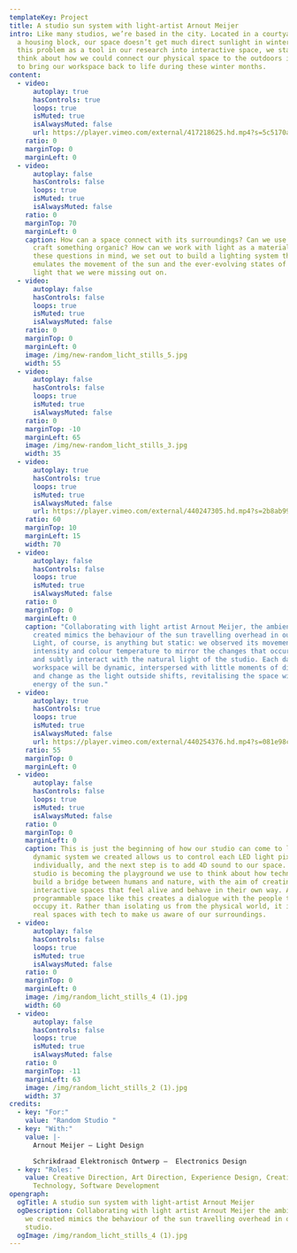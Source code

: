```yaml
---
templateKey: Project
title: A studio sun system with light-artist Arnout Meijer
intro: Like many studios, we’re based in the city. Located in a courtyard within
  a housing block, our space doesn’t get much direct sunlight in winter. Using
  this problem as a tool in our research into interactive space, we started to
  think about how we could connect our physical space to the outdoors in order
  to bring our workspace back to life during these winter months.
content:
  - video:
      autoplay: true
      hasControls: true
      loops: true
      isMuted: true
      isAlwaysMuted: false
      url: https://player.vimeo.com/external/417218625.hd.mp4?s=5c5170af31e4fa52a06c0273e409d89fa20f6abd&profile_id=175
    ratio: 0
    marginTop: 0
    marginLeft: 0
  - video:
      autoplay: false
      hasControls: false
      loops: true
      isMuted: true
      isAlwaysMuted: false
    ratio: 0
    marginTop: 70
    marginLeft: 0
    caption: How can a space connect with its surroundings? Can we use technology to
      craft something organic? How can we work with light as a material? With
      these questions in mind, we set out to build a lighting system that
      emulates the movement of the sun and the ever-evolving states of natural
      light that we were missing out on.
  - video:
      autoplay: false
      hasControls: false
      loops: true
      isMuted: true
      isAlwaysMuted: false
    ratio: 0
    marginTop: 0
    marginLeft: 0
    image: /img/new-random_licht_stills_5.jpg
    width: 55
  - video:
      autoplay: false
      hasControls: false
      loops: true
      isMuted: true
      isAlwaysMuted: false
    ratio: 0
    marginTop: -10
    marginLeft: 65
    image: /img/new-random_licht_stills_3.jpg
    width: 35
  - video:
      autoplay: true
      hasControls: true
      loops: true
      isMuted: true
      isAlwaysMuted: false
      url: https://player.vimeo.com/external/440247305.hd.mp4?s=2b8ab9994bb5c943f41f345a270595f9f5f9d064&profile_id=175
    ratio: 60
    marginTop: 10
    marginLeft: 15
    width: 70
  - video:
      autoplay: false
      hasControls: false
      loops: true
      isMuted: true
      isAlwaysMuted: false
    ratio: 0
    marginTop: 0
    marginLeft: 0
    caption: "Collaborating with light artist Arnout Meijer, the ambient system we
      created mimics the behaviour of the sun travelling overhead in our studio.
      Light, of course, is anything but static: we observed its movement,
      intensity and colour temperature to mirror the changes that occur outside
      and subtly interact with the natural light of the studio. Each day in our
      workspace will be dynamic, interspersed with little moments of difference
      and change as the light outside shifts, revitalising the space with the
      energy of the sun."
  - video:
      autoplay: true
      hasControls: true
      loops: true
      isMuted: true
      isAlwaysMuted: false
      url: https://player.vimeo.com/external/440254376.hd.mp4?s=081e98c46c8716bf1ffe723b25202518f7e4ffcd&profile_id=175
    ratio: 55
    marginTop: 0
    marginLeft: 0
  - video:
      autoplay: false
      hasControls: false
      loops: true
      isMuted: true
      isAlwaysMuted: false
    ratio: 0
    marginTop: 0
    marginLeft: 0
    caption: This is just the beginning of how our studio can come to life. The
      dynamic system we created allows us to control each LED light pixel
      individually, and the next step is to add 4D sound to our space. Our
      studio is becoming the playground we use to think about how technology can
      build a bridge between humans and nature, with the aim of creating
      interactive spaces that feel alive and behave in their own way. A
      programmable space like this creates a dialogue with the people that
      occupy it. Rather than isolating us from the physical world, it infuses
      real spaces with tech to make us aware of our surroundings.
  - video:
      autoplay: false
      hasControls: false
      loops: true
      isMuted: true
      isAlwaysMuted: false
    ratio: 0
    marginTop: 0
    marginLeft: 0
    image: /img/random_licht_stills_4 (1).jpg
    width: 60
  - video:
      autoplay: false
      hasControls: false
      loops: true
      isMuted: true
      isAlwaysMuted: false
    ratio: 0
    marginTop: -11
    marginLeft: 63
    image: /img/random_licht_stills_2 (1).jpg
    width: 37
credits:
  - key: "For:"
    value: "Random Studio "
  - key: "With:"
    value: |-
      Arnout Meijer – Light Design 

      Schrikdraad Elektronisch Ontwerp –  Electronics Design 
  - key: "Roles: "
    value: Creative Direction, Art Direction, Experience Design, Creative
      Technology, Software Development
opengraph:
  ogTitle: A studio sun system with light-artist Arnout Meijer
  ogDescription: Collaborating with light artist Arnout Meijer the ambient system
    we created mimics the behaviour of the sun travelling overhead in our
    studio.
  ogImage: /img/random_licht_stills_4 (1).jpg
---
```

